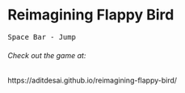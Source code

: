 <h1> Reimagining Flappy Bird </h1>

<pre>
Space Bar - Jump
</pre>

<h6> Check out the game at: </h6>
https://aditdesai.github.io/reimagining-flappy-bird/
